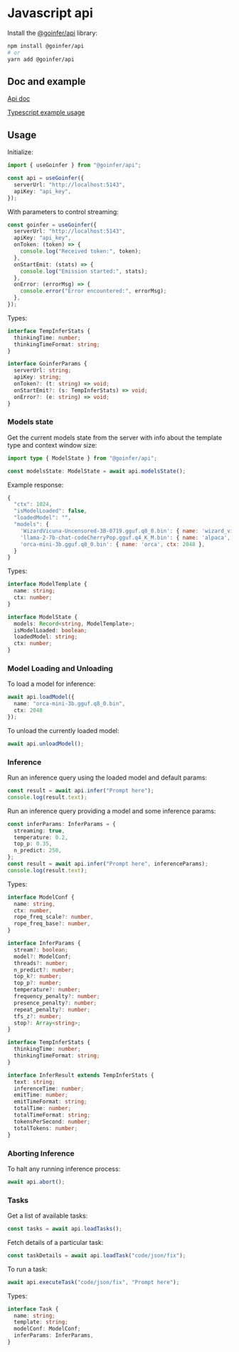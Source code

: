 # Javascript api

Install the [@goinfer/api](https://github.com/synw/goinfer-js/packages/api) library:

```bash
npm install @goinfer/api
# or
yarn add @goinfer/api
```

## Doc and example

[Api doc](https://synw.github.io/goinfer-js/api/index.html)

[Typescript example usage](https://github.com/synw/goinfer/blob/main/examples/js/template/goinfer_lib.ts)

## Usage

Initialize:

```ts
import { useGoinfer } from "@goinfer/api";

const api = useGoinfer({
  serverUrl: "http://localhost:5143",
  apiKey: "api_key",
});
```

With parameters to control streaming:

```ts
const goinfer = useGoinfer({
  serverUrl: "http://localhost:5143",
  apiKey: "api_key",
  onToken: (token) => {
    console.log("Received token:", token);
  },
  onStartEmit: (stats) => {
    console.log("Emission started:", stats);
  },
  onError: (errorMsg) => {
    console.error("Error encountered:", errorMsg);
  },
});
```

Types:

```ts
interface TempInferStats {
  thinkingTime: number;
  thinkingTimeFormat: string;
}

interface GoinferParams {
  serverUrl: string;
  apiKey: string;
  onToken?: (t: string) => void;
  onStartEmit?: (s: TempInferStats) => void;
  onError?: (e: string) => void;
}
```

### Models state

Get the current models state from the server with info about the template type and context window size:

```ts
import type { ModelState } from "@goinfer/api";

const modelsState: ModelState = await api.modelsState();
```

Example response:

```javascript
{
  "ctx": 1024,
  "isModelLoaded": false,
  "loadedModel": "",
  "models": {
    'WizardVicuna-Uncensored-3B-0719.gguf.q8_0.bin': { name: 'wizard_vicuna', ctx: 2048 },
    'llama-2-7b-chat-codeCherryPop.gguf.q4_K_M.bin': { name: 'alpaca', ctx: 4096 },
    'orca-mini-3b.gguf.q8_0.bin': { name: 'orca', ctx: 2048 },
  }
}
```

Types:

```ts
interface ModelTemplate {
  name: string;
  ctx: number;
}

interface ModelState {
  models: Record<string, ModelTemplate>;
  isModelLoaded: boolean;
  loadedModel: string;
  ctx: number;
}
```

### Model Loading and Unloading

To load a model for inference:

```ts
await api.loadModel({
  name: "orca-mini-3b.gguf.q8_0.bin",
  ctx: 2048
});
```

To unload the currently loaded model:

```ts
await api.unloadModel();
```

### Inference

Run an inference query using the loaded model and default params:

```ts
const result = await api.infer("Prompt here");
console.log(result.text);
```

Run an inference query providing a model and some inference params:

```ts
const inferParams: InferParams = {
  streaming: true,
  temperature: 0.2,
  top_p: 0.35,
  n_predict: 250,
};
const result = await api.infer("Prompt here", inferenceParams);
console.log(result.text);
```

Types:

```ts
interface ModelConf {
  name: string,
  ctx: number,
  rope_freq_scale?: number,
  rope_freq_base?: number,
}

interface InferParams {
  stream?: boolean;
  model?: ModelConf;
  threads?: number;
  n_predict?: number;
  top_k?: number;
  top_p?: number;
  temperature?: number;
  frequency_penalty?: number;
  presence_penalty?: number;
  repeat_penalty?: number;
  tfs_z?: number;
  stop?: Array<string>;
}

interface TempInferStats {
  thinkingTime: number;
  thinkingTimeFormat: string;
}

interface InferResult extends TempInferStats {
  text: string;
  inferenceTime: number;
  emitTime: number;
  emitTimeFormat: string;
  totalTime: number;
  totalTimeFormat: string;
  tokensPerSecond: number;
  totalTokens: number;
}
```

### Aborting Inference

To halt any running inference process:

```ts
await api.abort();
```

### Tasks

Get a list of available tasks:

```ts
const tasks = await api.loadTasks();
```

Fetch details of a particular task:

```ts
const taskDetails = await api.loadTask("code/json/fix");
```

To run a task:

```ts
await api.executeTask("code/json/fix", "Prompt here");
```

Types:

```ts
interface Task {
  name: string;
  template: string;
  modelConf: ModelConf;
  inferParams: InferParams,
}
```


